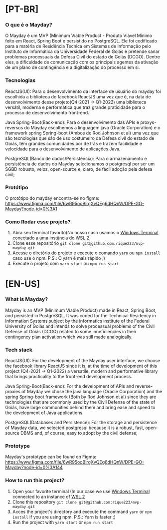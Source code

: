 # [PT-BR]
### O que é o Mayday?
O Mayday é um MVP (Minimum Viable Product - Produto Viável Mínimo
feito em React, Spring Boot e persistido no PostgreSQL. Ele foi codificado para a matéria
de Residência Técnica em Sistemas de Informação pelo Instituto de Informática da
Universidade Federal de Goiás e pretende sanar problemas processuais da Defesa Civil
do estado de Goiás (DCGO). Dentre eles, a dificuldade de comunicação com os principais agentes
da ativação de um plano de contingência e a digitalização do processo em si.

### Tecnologias
ReactJS(UI): Para o desenvolvimento da interface de usuário do mayday foi escolhida a biblioteca do facebook ReactJS uma vez que é, na data de desenvolvimento
desse projeto(Q4-2021 -> Q1-2022) uma biblioteca versátil, moderna e performática que traz grande praticidade para o processo de desenvolvimento front-end.

Java Spring-Boot(Back-end): Para o desenvolvimento das APIs e proxys-reversos do Mayday escolhemos a linguagem java (Oracle Corporation) e o framework spring Spring-boot (Ambos de Rod Johnson et al) uma vez que são tecnologias que são de uso costumeiro da Defesa civil do estado de Goiás, têm grandes comunidades por de trás e trazem facilidade e velocidade para o desenvolvimento de aplicações Java.

PostgreSQL(Banco de dados/Persistência): Para o armazenamento e persistência de dados do Mayday selecionamos o postgresql por ser um SGBD robusto, veloz, open-source e, claro, de fácil adoção pela defesa civil;

### Protótipo
O protótipo do mayday encontra-se no figma: https://www.figma.com/file/6wR95ooBlrgXvQEg6dHQnW/DPE-GO-Mayday?node-id=0%3A1

### Como Rodar esse projeto?
1. Abra seu terminal favorito(No nosso caso usamos o [Windows Terminal](https://www.microsoft.com/en-us/p/windows-terminal/9n0dx20hk701#activetab=pivot:overviewtab) conectado a uma instância do [WSL 2](https://docs.microsoft.com/en-us/windows/wsl/install)
2. Clone esse repositório ```git clone git@github.com:rique223/mvp-mayday.git```
3. Acesse o diretório do projeto e execute o comando ```yarn``` ou ```npm install``` caso use o npm. P.S.: O yarn é mais rápido ;)
4. Execute o projeto com ```yarn start``` ou ```npm run start```

# [EN-US]

### What is Mayday?
Mayday is an MVP (Minimum Viable Product) made in React, Spring Boot, and persisted in PostgreSQL. It was coded for the Technical Residency in Information Systems subject by the informatics institute of the Federal University of Goiás and intends to solve processual problems of the Civil Defense of Goiás (DCGO) related to some inneficiencies in their contingency plan activation which was still made analogically.

### Tech stack
ReactJS(UI): For the development of the Mayday user interface, we choose the facebook library ReactJS since it is, at the time of development of this project (Q4-2021 -> Q1-2022) a versatile, modern and performative library that brings practicality to the front-end development process.
 
 Java Spring-Boot(Back-end): For the development of APIs and reverse-proxies of Mayday we chose the java language (Oracle Corporation) and the spring Spring-boot framework (Both by Rod Johnson et al) since they are technologies that are commonly used by the Civil Defense of the state of Goiás, have large communities behind them and bring ease and speed to the development of Java applications.
 
 PostgreSQL(Databases and Persistence): For the storage and persistence of Mayday data, we selected postgresql because it is a robust, fast, open-source DBMS and, of course, easy to adopt by the civil defense;
 
 ### Prototype
 Mayday's prototype can be found on Figma: https://www.figma.com/file/6wR95ooBlrgXvQEg6dHQnW/DPE-GO-Mayday?node-id=0%3A144
 
 ### How to run this project?
1. Open your favorite terminal (In our case we use [Windows Terminal](https://www.microsoft.com/en-us/p/windows-terminal/9n0dx20hk701#activetab=pivot:overviewtab) connected to an instance of [WSL 2](https://docs.microsoft.com/en-us/windows/wsl/install)
2. Clone this repository ```git clone git@github.com:rique223/mvp-mayday.git```
3. Acces the project's directory and execute the command ```yarn``` or ```npm install``` if you are using npm. P.S.: Yarn is faster ;)
4. Run the project with ```yarn start``` or ```npm run start```
